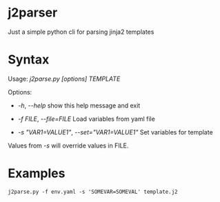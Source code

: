 # j2parser
Just a simple python cli for parsing jinja2 templates

# Syntax
Usage: *j2parse.py [options] TEMPLATE*

Options:

 * *-h*, *--help*            show this help message and exit

 * *-f FILE*, *--file=FILE*  Load variables from yaml file

 * *-s "VAR1=VALUE1"*, *--set="VAR1=VALUE1"*
                        Set variables for template

Values from *-s* will override values in FILE.

# Examples

`j2parse.py -f env.yaml -s 'SOMEVAR=SOMEVAL' template.j2`
